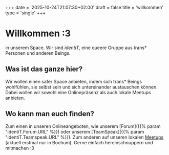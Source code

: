 +++
date = '2025-10-24T21:07:30+02:00'
draft = false
title = 'willkommen'
type = 'single'
+++

# Willkommen :3
in unserem Space. Wir sind _identiT_, eine queere Gruppe aus trans\* Personen und anderen Beings.

## Was ist das ganze hier?
Wir wollen einen safer Space anbieten, indem sich trans\* Beings wohlfühlen, sie selbst sein und sich untereinander austauschen können.
Dabei wollen wir sowohl eine Onlinepräsenz als auch lokale Meetups anbieten.

## Wo kann man euch finden?
Zum einen in unseren Onlineangeboten, wie unserem [Forum]({{% param "identiT.Forum.URL" %}}) oder unserem [TeamSpeak]({{% param "identiT.Teamspeak.URL" %}}).
Zum anderen auf unseren lokalen [Meetups]() (aktuell erstmal nur in Bochum).
Gerne einfach hereinschnuppern und mitmachen :3

